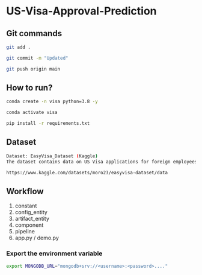 # US-Visa-Approval-Prediction

## Git commands

```bash
git add .

git commit -m "Updated"

git push origin main
```

## How to run?

```bash
conda create -n visa python=3.8 -y
```

```bash
conda activate visa
```

```bash
pip install -r requirements.txt
```

## Dataset

```bash
Dataset: EasyVisa_Dataset (Kaggle)
The dataset contains data on US Visa applications for foreign employees.

https://www.kaggle.com/datasets/moro23/easyvisa-dataset/data
```

## Workflow

1. constant
2. config_entity
3. artifact_entity
4. component
5. pipeline
6. app.py / demo.py


### Export the  environment variable
```bash
export MONGODB_URL="mongodb+srv://<username>:<password>...."
```